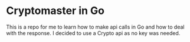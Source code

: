 # Cryptomaster in Go

This is a repo for me to learn how to make api calls in Go and how to deal with the response. I decided to use a Crypto api as no key was needed.
